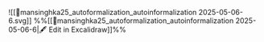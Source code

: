 ![[📜mansinghka25_autoformalization_autoinformalization 2025-05-06-6.svg]]
%%[[📜mansinghka25_autoformalization_autoinformalization 2025-05-06-6|🖋 Edit in Excalidraw]]%%